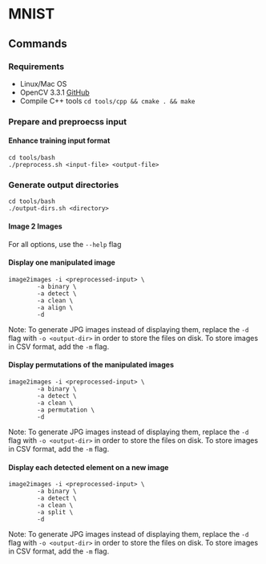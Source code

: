 # MNIST

## Commands

### Requirements
* Linux/Mac OS
* OpenCV 3.3.1 [GitHub](https://github.com/opencv/opencv/tree/3.3.1)
* Compile C++ tools `cd tools/cpp && cmake . && make`

### Prepare and preproecss input
#### Enhance training input format
```
cd tools/bash
./preprocess.sh <input-file> <output-file>
```

### Generate output directories
```
cd tools/bash
./output-dirs.sh <directory>
```

#### Image 2 Images
For all options, use the `--help` flag

#### Display one manipulated image
```
image2images -i <preprocessed-input> \
        -a binary \
        -a detect \
        -a clean \
        -a align \
        -d
```
Note: To generate JPG images instead of displaying them, replace the `-d` flag with `-o <output-dir>` 
in order to store the files on disk. To store images in CSV format, add the `-m` flag.

#### Display permutations of the manipulated images
```
image2images -i <preprocessed-input> \
        -a binary \
        -a detect \
        -a clean \
        -a permutation \
        -d
```
Note: To generate JPG images instead of displaying them, replace the `-d` flag with `-o <output-dir>` 
in order to store the files on disk. To store images in CSV format, add the `-m` flag.

#### Display each detected element on a new image
```
image2images -i <preprocessed-input> \
        -a binary \
        -a detect \
        -a clean \
        -a split \
        -d
```
Note: To generate JPG images instead of displaying them, replace the `-d` flag with `-o <output-dir>` 
in order to store the files on disk. To store images in CSV format, add the `-m` flag.
